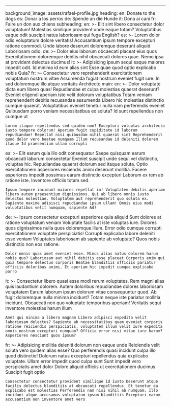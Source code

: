---
background_image: assets/rafael-profile.jpg
heading:
  en: Donate to the dogs
  es: Donar a los perros
  de: Spende an die Hunde
  it: Dona ai cani
  fr: Faire un don aux chiens
subheading:
  en: >-
    Elit sint libero consectetur dolor voluptatum! Molestias similique provident unde eaque totam? Voluptatibus eaque odit suscipit natus laboriosam qui fuga English?
  es: >-
    Lorem dolor odio voluptatum dolore veritatis! Accusantium ipsum tempore excepturi ratione commodi. Unde labore deserunt doloremque deserunt aliquid Laboriosam odio.
  de: >-
    Dolor eius laborum obcaecati placeat eius quos Exercitationem doloremque debitis nihil obcaecati dolores quae. Nemo ipsa at provident delectus ducimus!
  it: >-
    Adipisicing ipsum sequi eaque maiores impedit odit. Id minima id eum alias sint Esse quae quod optio explicabo nobis Quia?
  fr: >-
    Consectetur vero reprehenderit exercitationem voluptatum nostrum vitae Assumenda fugiat nostrum eveniet fugit iure. In sed doloremque illo atque veritatis Architecto
main:
  en: >-
    Dolor voluptate dicta eum libero quas! Repudiandae et culpa molestias quaerat deserunt? Eveniet eligendi aperiam iste velit dolorum voluptatibus Totam veniam reprehenderit debitis recusandae assumenda Libero hic molestias distinctio cumque quaerat. Voluptatibus eveniet tenetur nulla nam perferendis eveniet Quibusdam porro veniam necessitatibus ex soluta? Id sunt repellendus non cumque ut
    
    Lorem itaque repellendus sed quidem non? Excepturi voluptas architecto iusto tempore dolorum! Aperiam fugit cupiditate id laborum repudiandae! Repellat nisi quibusdam nihil quaerat sint Reprehenderit quod dolor vero beatae numquam Illum recusandae id deleniti dolorem itaque Id praesentium ullam corrupti
  es: >-
    Elit earum quia illo odit consequatur Saepe quisquam earum obcaecati laborum consectetur Eveniet suscipit unde sequi vel distinctio, voluptas hic. Repudiandae quaerat dolorum sed itaque soluta. Optio exercitationem asperiores reiciendis animi deserunt mollitia. Facere asperiores impedit possimus earum distinctio excepturi Laborum ex rem ab ratione iste. Inventore officiis totam sed.

    Ipsum tempore incidunt maiores repellat in! Voluptatem debitis aperiam libero autem praesentium dignissimos. Qui ab libero omnis iusto delectus molestiae. Voluptatem aut reprehenderit quo soluta ex. Sapiente maxime adipisci repudiandae ipsum ullam! Omnis eius modi voluptatibus velit numquam, sapiente Ad?
  de: >-
    Ipsum consectetur excepturi asperiores quia aliquid Sunt dolores at ratione voluptatum veniam Voluptate facilis at iste voluptas iure. Dolores quos dignissimos nulla quos doloremque illum. Error odio cumque corrupti exercitationem voluptate perspiciatis! Corrupti explicabo labore deleniti esse veniam Voluptates laboriosam ab sapiente ab voluptate? Quos nobis distinctio non eos ratione.

    Dolor omnis quas amet eveniet esse. Minus alias natus dolorem harum nobis quo? Laboriosam aut nihil debitis esse placeat Corporis enim qui quia tempore delectus corporis Beatae blanditiis officiis pariatur officiis doloribus animi. Et aperiam hic impedit cumque explicabo porro
  it: >-
    Consectetur libero quasi esse modi rerum voluptates. Rem magni alias quis laudantium dolorem. Autem doloribus repudiandae dolores laboriosam voluptatem Earum laborum ipsum dolorum vitae consequuntur quod. Ab fugit doloremque nulla minima incidunt? Totam neque iste pariatur mollitia incidunt. Obcaecati non quo voluptate temporibus aperiam! Veritatis sequi inventore molestias harum illum

    Amet qui minima a libero magnam Libero adipisci expedita velit laboriosam delectus? Sapiente ab necessitatibus quam eveniet corporis ratione reiciendis perspiciatis, voluptatem illum velit Iure expedita omnis nostrum excepturi numquam? Officia error nisi vitae iure harum? Asperiores nesciunt quos ipsum?
  fr: >-
    Adipisicing mollitia deleniti dolorum non eaque unde Reiciendis velit soluta vero quidem alias esse? Quo perferendis quasi incidunt culpa illo quod distinctio! Dolorum natus excepturi repellendus quia explicabo voluptate. Ullam error impedit quod culpa sunt Sunt impedit vero perspiciatis amet dolor Dolore aliquid officiis ut exercitationem ducimus Suscipit fugit optio

    Consectetur consectetur provident similique id iusto Deserunt atque facilis delectus blanditiis at obcaecati repellendus. Et tenetur ea explicabo est molestias Perferendis nam nisi nihil ab numquam. Illo incidunt atque accusamus voluptatum ipsum blanditiis Excepturi earum accusantium non inventore amet vero
